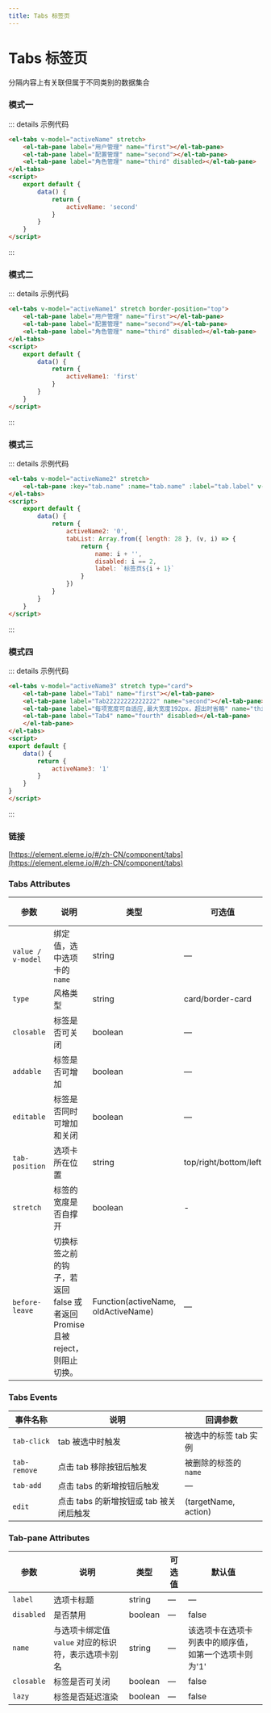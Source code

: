 ```yaml
---
title: Tabs 标签页
---
```


# Tabs 标签页

分隔内容上有关联但属于不同类别的数据集合

### 模式一

<div class="m-example">
    <el-tabs v-model="activeName" stretch :style="`--tabsNumber: 3`">
        <el-tab-pane label="用户管理" name="first"></el-tab-pane>
        <el-tab-pane label="配置管理" name="second"></el-tab-pane>
        <el-tab-pane label="角色管理" name="third" disabled></el-tab-pane>
    </el-tabs>
</div>

::: details 示例代码

```html
<el-tabs v-model="activeName" stretch>
    <el-tab-pane label="用户管理" name="first"></el-tab-pane>
    <el-tab-pane label="配置管理" name="second"></el-tab-pane>
    <el-tab-pane label="角色管理" name="third" disabled></el-tab-pane>
</el-tabs>
<script>
    export default {
        data() {
            return {
                activeName: 'second'
            }
        }
    }
</script>
```

:::

### 模式二

<div class="m-example">
    <el-tabs v-model="activeName1" stretch border-position="top">
        <el-tab-pane label="用户管理" name="first"></el-tab-pane>
        <el-tab-pane label="配置管理" name="second"></el-tab-pane>
        <el-tab-pane label="角色管理" name="third" disabled></el-tab-pane>
    </el-tabs>
</div>

::: details 示例代码

```html
<el-tabs v-model="activeName1" stretch border-position="top">
    <el-tab-pane label="用户管理" name="first"></el-tab-pane>
    <el-tab-pane label="配置管理" name="second"></el-tab-pane>
    <el-tab-pane label="角色管理" name="third" disabled></el-tab-pane>
</el-tabs>
<script>
    export default {
        data() {
            return {
                activeName1: 'first'
            }
        }
    }
</script>
```

:::

### 模式三

<div class="m-example">
    <el-tabs v-model="activeName2" stretch :style="`--tabsNumber: 4`">
        <el-tab-pane
            :key="tab.name"
            :name="tab.name"
            :label="tab.label"
            v-for="tab in tabList"
            :disabled="tab.disabled"
        ></el-tab-pane>
    </el-tabs>
</div>

::: details 示例代码

```html
<el-tabs v-model="activeName2" stretch>
    <el-tab-pane :key="tab.name" :name="tab.name" :label="tab.label" v-for="tab in tabList" :disabled="tab.disabled"></el-tab-pane>
</el-tabs>
<script>
    export default {
        data() {
            return {
                activeName2: '0',
                tabList: Array.from({ length: 28 }, (v, i) => {
                    return {
                        name: i + '',
                        disabled: i == 2,
                        label: `标签页${i + 1}`
                    }
                })
            }
        }
    }
</script>
```

:::

### 模式四

<div class="m-example">
    <el-tabs v-model="activeName3" stretch type="card">
        <el-tab-pane label="Tab1" name="first"></el-tab-pane>
        <el-tab-pane label="Tab22222222222222" name="second"></el-tab-pane>
        <el-tab-pane label="每项宽度可自适应,最大宽度192px，超出时省略" name="third" ></el-tab-pane>
        <el-tab-pane label="Tab4" name="fourth" disabled></el-tab-pane>
        </el-tab-pane>
    </el-tabs>
</div>

::: details 示例代码

```html
<el-tabs v-model="activeName3" stretch type="card">
    <el-tab-pane label="Tab1" name="first"></el-tab-pane>
    <el-tab-pane label="Tab22222222222222" name="second"></el-tab-pane>
    <el-tab-pane label="每项宽度可自适应,最大宽度192px，超出时省略" name="third" ></el-tab-pane>
    <el-tab-pane label="Tab4" name="fourth" disabled></el-tab-pane>
    </el-tab-pane>
</el-tabs>
<script>
export default {
    data() {
        return {
            activeName3: '1'
        }
    }
}
</script>
```

:::

### 链接

[https://element.eleme.io/#/zh-CN/component/tabs](https://element.eleme.io/#/zh-CN/component/tabs)

<!-- ### 样式变量

| 变量名       | 默认值 |                                                                                                         说明 |
| ------------ | -----: | -----------------------------------------------------------------------------------------------------------: |
| --tabsNumber |      3 | UI 标准一个 tab 的宽度是 106px，想显示几个就输入几个，大于 tab 数量会拉长，小于 tab 数量会出现左右滑动的箭头 | -->

### Tabs Attributes

| 参数              | 说明                                                                        | 类型                                | 可选值                | 默认值                |
| ----------------- | --------------------------------------------------------------------------- | ----------------------------------- | --------------------- | --------------------- |
| `value / v-model` | 绑定值，选中选项卡的 `name`                                                 | string                              | —                     | 第一个选项卡的 `name` |
| `type`            | 风格类型                                                                    | string                              | card/border-card      | —                     |
| `closable`        | 标签是否可关闭                                                              | boolean                             | —                     | false                 |
| `addable`         | 标签是否可增加                                                              | boolean                             | —                     | false                 |
| `editable`        | 标签是否同时可增加和关闭                                                    | boolean                             | —                     | false                 |
| `tab-position`    | 选项卡所在位置                                                              | string                              | top/right/bottom/left | top                   |
| `stretch`         | 标签的宽度是否自撑开                                                        | boolean                             | -                     | false                 |
| `before-leave`    | 切换标签之前的钩子，若返回 false 或者返回 Promise 且被 reject，则阻止切换。 | Function(activeName, oldActiveName) | —                     | —                     |

### Tabs Events

| 事件名称     | 说明                                    | 回调参数              |
| ------------ | --------------------------------------- | --------------------- |
| `tab-click`  | tab 被选中时触发                        | 被选中的标签 tab 实例 |
| `tab-remove` | 点击 tab 移除按钮后触发                 | 被删除的标签的 `name` |
| `tab-add`    | 点击 tabs 的新增按钮后触发              | —                     |
| `edit`       | 点击 tabs 的新增按钮或 tab 被关闭后触发 | (targetName, action)  |

### Tab-pane Attributes

| 参数       | 说明                                                | 类型    | 可选值 | 默认值                                                |
| ---------- | --------------------------------------------------- | ------- | ------ | ----------------------------------------------------- |
| `label`    | 选项卡标题                                          | string  | —      | —                                                     |
| `disabled` | 是否禁用                                            | boolean | —      | false                                                 |
| `name`     | 与选项卡绑定值 `value` 对应的标识符，表示选项卡别名 | string  | —      | 该选项卡在选项卡列表中的顺序值，如第一个选项卡则为'1' |
| `closable` | 标签是否可关闭                                      | boolean | —      | false                                                 |
| `lazy`     | 标签是否延迟渲染                                    | boolean | —      | false                                                 |

<div>
    <contributor :maintainer="['zxl']" :members="['zxl', 'gbb', 'agua']"></contributor>
</div>

<script>
export default {
    data() {
        return {
            activeName: 'second',
            activeName1: 'first',
            activeName2: '0',
            activeName3: '1',
            tabList: Array.from({length: 28}, (v, i) => {
                return {
                    name: i + '',
                    disabled: i == 2,
                    label: `标签页${i + 1}`
                }
            })
        }
    }
}
</script>

<style lang="scss" scoped>
::v-deep .el-tabs__header {
    margin-bottom: 0;
}
::v-deep .m-example {
    display: block;
}
</style>
